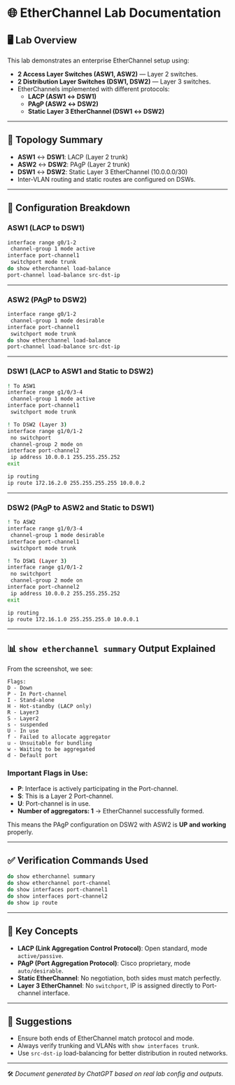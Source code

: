
# 🌐 EtherChannel Lab Documentation

## 🖥️ Lab Overview

This lab demonstrates an enterprise EtherChannel setup using:

- **2 Access Layer Switches (ASW1, ASW2)** — Layer 2 switches.
- **2 Distribution Layer Switches (DSW1, DSW2)** — Layer 3 switches.
- EtherChannels implemented with different protocols:
  - **LACP (ASW1 ↔ DSW1)**
  - **PAgP (ASW2 ↔ DSW2)**
  - **Static Layer 3 EtherChannel (DSW1 ↔ DSW2)**

---

## 🧪 Topology Summary

- **ASW1** ↔ **DSW1**: LACP (Layer 2 trunk)
- **ASW2** ↔ **DSW2**: PAgP (Layer 2 trunk)
- **DSW1** ↔ **DSW2**: Static Layer 3 EtherChannel (10.0.0.0/30)
- Inter-VLAN routing and static routes are configured on DSWs.

---

## 🔧 Configuration Breakdown

### ASW1 (LACP to DSW1)
```bash
interface range g0/1-2
 channel-group 1 mode active
interface port-channel1
 switchport mode trunk
do show etherchannel load-balance
port-channel load-balance src-dst-ip
```

---

### ASW2 (PAgP to DSW2)
```bash
interface range g0/1-2
 channel-group 1 mode desirable
interface port-channel1
 switchport mode trunk
do show etherchannel load-balance
port-channel load-balance src-dst-ip
```

---

### DSW1 (LACP to ASW1 and Static to DSW2)
```bash
! To ASW1
interface range g1/0/3-4
 channel-group 1 mode active
interface port-channel1
 switchport mode trunk

! To DSW2 (Layer 3)
interface range g1/0/1-2
 no switchport
 channel-group 2 mode on
interface port-channel2
 ip address 10.0.0.1 255.255.255.252
exit

ip routing
ip route 172.16.2.0 255.255.255.255 10.0.0.2
```

---

### DSW2 (PAgP to ASW2 and Static to DSW1)
```bash
! To ASW2
interface range g1/0/3-4
 channel-group 1 mode desirable
interface port-channel1
 switchport mode trunk

! To DSW1 (Layer 3)
interface range g1/0/1-2
 no switchport
 channel-group 2 mode on
interface port-channel2
 ip address 10.0.0.2 255.255.255.252
exit

ip routing
ip route 172.16.1.0 255.255.255.0 10.0.0.1
```

---

## 📊 `show etherchannel summary` Output Explained

From the screenshot, we see:

```
Flags: 
D - Down
P - In Port-channel
I - Stand-alone
H - Hot-standby (LACP only)
R - Layer3
S - Layer2
s - suspended
U - In use
f - Failed to allocate aggregator
u - Unsuitable for bundling
w - Waiting to be aggregated
d - Default port
```

### Important Flags in Use:
- **P**: Interface is actively participating in the Port-channel.
- **S**: This is a Layer 2 Port-channel.
- **U**: Port-channel is in use.
- **Number of aggregators: 1** → EtherChannel successfully formed.

This means the PAgP configuration on DSW2 with ASW2 is **UP and working** properly.

---

## ✅ Verification Commands Used

```bash
do show etherchannel summary
do show etherchannel port-channel
do show interfaces port-channel1
do show interfaces port-channel2
do show ip route
```

---

## 🧠 Key Concepts

- **LACP (Link Aggregation Control Protocol)**: Open standard, mode `active/passive`.
- **PAgP (Port Aggregation Protocol)**: Cisco proprietary, mode `auto/desirable`.
- **Static EtherChannel**: No negotiation, both sides must match perfectly.
- **Layer 3 EtherChannel**: No `switchport`, IP is assigned directly to Port-channel interface.

---

## 🧵 Suggestions

- Ensure both ends of EtherChannel match protocol and mode.
- Always verify trunking and VLANs with `show interfaces trunk`.
- Use `src-dst-ip` load-balancing for better distribution in routed networks.

---

🛠️ *Document generated by ChatGPT based on real lab config and outputs.*
